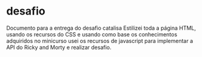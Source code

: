 # desafio
Documento para a entrega do desafio catalisa
Estilizei toda a página HTML, usando os recursos do CSS e usando como base os conhecimentos adquiridos no minicurso 
usei os recursos de javascript para implementar a API do Ricky and Morty e realizar desafio.